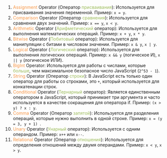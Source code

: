 1. <font color="#f79646">Assignment</font> Operator (Оператор <font color="#9bbb59">присваивания</font>): Используется для присваивания значения переменной. Пример: `x = y`.
2. <font color="#f79646">Comparison</font> Operator (Оператор <font color="#9bbb59">сравнения</font>): Используется для сравнения двух значений. Пример: `x == y`, `x < y`.
3. <font color="#f79646">Arithmetic</font> Operator (<font color="#9bbb59">Арифметический</font> оператор): Используется для выполнения математических операций. Пример: `x + y`, `x * y`.
4. <font color="#f79646">Bitwise</font> Operator (<font color="#9bbb59">Побитовый</font> оператор): Используется для манипуляции с битами в числовом значении. Пример: `x & y`, `x | y`.
5. <font color="#f79646">Logical</font> Operator (<font color="#9bbb59">Логический</font> оператор): Используется для выполнения логических операций. Пример: `x && y` (логическое И), `x || y` (логическое ИЛИ).
6. <font color="#f79646">BigInt</font> Operator: Используется для работы с числами, которые <font color="#9bbb59">больше</font>, чем максимальное безопасное число JavaScript (`2^53 - 1`).
7. <font color="#f79646">String</font> Operator (Оператор <font color="#9bbb59">строки</font>): В JavaScript есть только один оператор для работы со строками, это `+`, который используется для конкатенации строк.
8. <font color="#f79646">Conditional</font> Operator (<font color="#9bbb59">Тернарный</font> оператор): Является единственным оператором в JavaScript, который принимает три аргумента и часто используется в качестве сокращения для оператора if. Пример: `(x > y) ? x : y`.
9. <font color="#f79646">Comma</font> Operator (Оператор <font color="#9bbb59">запятой</font>): Используется для разделения операций, которые нужно выполнить в одной строке. Пример: `x = (y = 3, y + 1) `.
10. <font color="#f79646">Unary</font> Operator (<font color="#9bbb59">Унарный</font> оператор): Используется с одним операндом. Пример: `x++` или `x--`.
11. <font color="#f79646">Relational</font> Operator (Оператор <font color="#9bbb59">отношения</font>): Используется для определения отношений между двумя операндами. Пример: `x < y`, `x > y`.